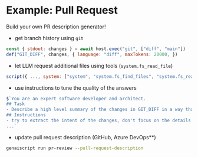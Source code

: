 # Example: Pull Request

Build your own PR description generator!

- get branch history using `git`

```js
const { stdout: changes } = await host.exec("git", ["diff", "main"])
def("GIT_DIFF", changes, { language: "diff", maxTokens: 20000, })
```

- let LLM request additional files using tools (`system.fs_read_file`)

```js
script({ ..., system: ["system", "system.fs_find_files", "system.fs_read_file"],})
```
- use instructions to tune the quality of the answers

```js
$`You are an expert software developer and architect.
## Task
- Describe a high level summary of the changes in GIT_DIFF in a way that a software engineer will understand.
## Instructions
- try to extract the intent of the changes, don't focus on the details
...`
```

- update pull request description (GitHub, Azure DevOps**)

```sh
genaiscript run pr-review --pull-request-description
```
